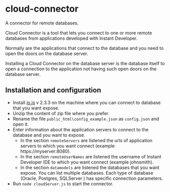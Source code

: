 # cloud-connector

A connector for remote databases.

Cloud Connector is a tool that lets you connect to one or more remote databases from applications developed with Instant Developer.

Normally are the applications that connect to the database and you need to open the doors on the database server.

Installing a Cloud Connector on the database server is the database itself to open a connection to the application not having such open doors on the database server.

## Installation and configuration

- Install [io.js](https://iojs.org) v 2.3.3 on the machine where you can connect to database that you want expose.
- Unzip the content of zip file where you prefer.
- Rename the file `public_html\config_example.json` as `config.json` and open it.
- Enter information about the application servers to connect to the database and you want to expose.
  - In the section `remoteServers` are listened the urls of application servers to which you want connect (example https://myserver:8080).
  - In the section `remoteUserNames` are listened the username of Instant Developer IDE to which you want connect (example johnsmith).
  - In the section `datamodels` are listened the databases that you want expose. You can list multiple databases. Each type of database (Oracle, Postgres, SQLServer ) has specific connection parameters.
- Run `node cloudServer.js` to start the connector.
